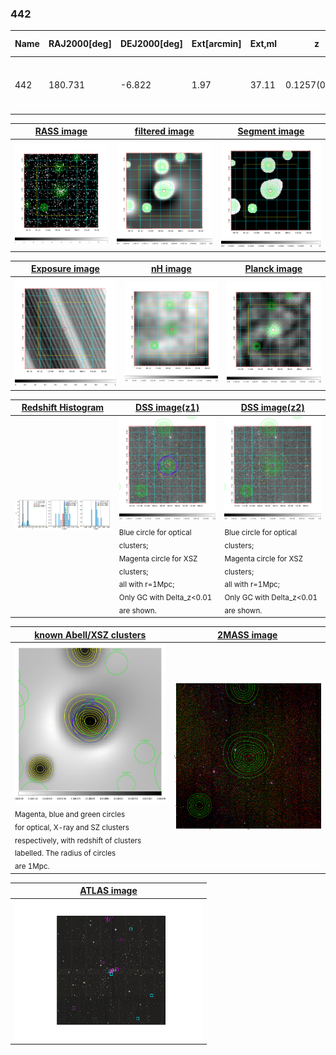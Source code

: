 <div STYLE="page-break-after: always;"></div>

### 442

|Name|RAJ2000[deg]|DEJ2000[deg] |Ext[arcmin]| Ext,ml | z | z_src| C|GC(XSZ,Delta_z<0.01)| GC(OPT,Delta_z<0.01)|GC| R_sig[arcmin] | R500[arcmin] | R500[Mpc]| CRsig[c/s] | CR500[c/s] |L500[1E44 erg/s]|F500[1E-12 erg/s/cm^2]| M500[1E14 Msun]|Tx[keV]|Cnt_sig|Beta|Rc[arcmin]|Comment|Alias|
|---|---|---|---|---|---|------|---|--------|---------|----------|---|---|---|---|---|---|---|---|---|---|---|---|---|---|
|442| 180.731| -6.822| 1.97| 37.11| 0.1257(0.005)| z1, z_xsz| B| MCXC, PSZ2, Tar| A, W| A, MCXC, N, PSZ2, Tar, W| 8.312| 7.343| 0.992| 0.220(0.038)| 0.216(0.038)| 1.733(0.159)| 4.182(0.383)| 3.13(0.14)| 4.51(0.13)| 67.6| 0.879(-0.123+0.085)| 4.364(-0.825+0.595)| -| k215|

|[RASS image](../image/442/442_img.pdf)|[filtered image](../image/442/442_fil.pdf)|[Segment image](../image/442/442_seg.pdf)|
|-------------------|--------------------|-------------------|
| <img src="../image/442/442_img.png" width="300">  | <img src="../image/442/442_fil.png" width="300">   | <img src="../image/442/442_seg.png" width="300">  |

|[Exposure image](../image/442/442_mex.pdf)| [nH image](../image/442/442_nh.pdf)| [Planck image](../image/442/442_p.pdf)|
|-------------------|--------------------|-------------------|
|<img src="../image/442/442_mex.png" width="300">   | <img src="../image/442/442_nh.png" width="300">    | <img src="../image/442/442_p.png" width="300"> |

|[Redshift Histogram](../image/442/442_zg.pdf) | [DSS image(z1)](../image/442/442_dss_z1.pdf)      |  [DSS image(z2)](../image/442/442_dss_z2.pdf)    |
|-------------------|--------------------|-------------------|
|<img src="../image/442/442_zg.png" width="300"> |<img src="../image/442/442_dss_z1.png" width="300"> <sub><br>Blue circle for optical clusters; <br>Magenta circle for XSZ clusters; <br>all with r=1Mpc; <br>Only GC with Delta_z<0.01 are shown. </sub>| <img src="../image/442/442_dss_z2.png" width="300"><sub><br>Blue circle for optical clusters; <br>Magenta circle for XSZ clusters; <br>all with r=1Mpc; <br>Only GC with Delta_z<0.01 are shown. </sub> |

|[known Abell/XSZ clusters](../image/442/442_gc.pdf) | [2MASS image](../image/442/442_2mass.pdf)      |
|-------------------|-------------------|
|<img src=../image/442/442_gc.png width="300"> <br><sub>Magenta, blue and green circles <br>for optical, X-ray and SZ clusters <br>respectively, with redshift of clusters <br>labelled. The radius of circles <br>are 1Mpc.</sub>|<img src="../image/442/442_2mass.png" width="300">  |

|[ATLAS image](../image/442/442_s.pdf)        |
|-------------------|
| <img src="../image/442/442_s.pdf" width="300">  |
